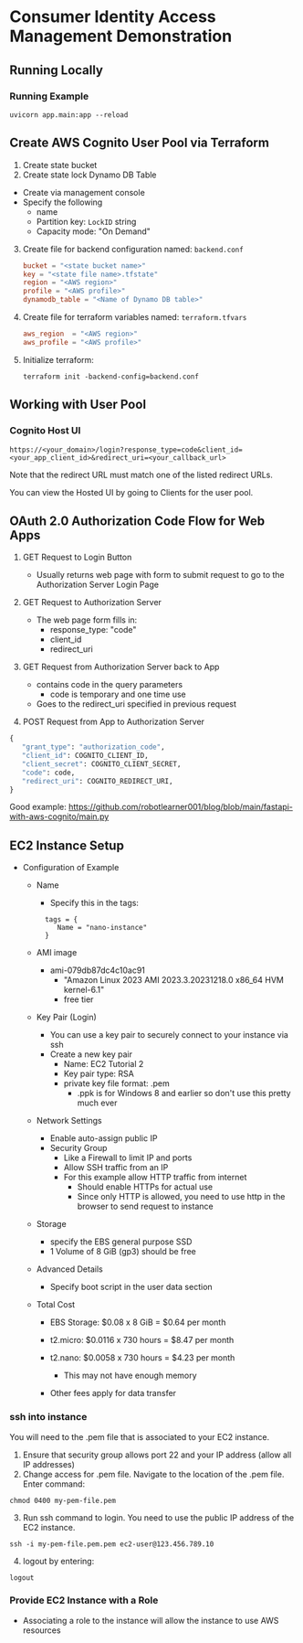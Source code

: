 # Consumer Identity Access Management Demonstration

## Running Locally

### Running Example

```
uvicorn app.main:app --reload
```

## Create AWS Cognito User Pool via Terraform

1. Create state bucket
2. Create state lock Dynamo DB Table

- Create via management console
- Specify the following
  - name
  - Partition key: `LockID` string
  - Capacity mode: "On Demand"

3. Create file for backend configuration named: `backend.conf`

   ```conf
   bucket = "<state bucket name>"
   key = "<state file name>.tfstate"
   region = "<AWS region>"
   profile = "<AWS profile>"
   dynamodb_table = "<Name of Dynamo DB table>"
   ```

4. Create file for terraform variables named: `terraform.tfvars`

   ```conf
   aws_region  = "<AWS region>"
   aws_profile = "<AWS profile>"
   ```

5. Initialize terraform:
   ```
   terraform init -backend-config=backend.conf
   ```

## Working with User Pool

### Cognito Host UI

```
https://<your_domain>/login?response_type=code&client_id=<your_app_client_id>&redirect_uri=<your_callback_url>
```

Note that the redirect URL must match one of the listed redirect URLs.

You can view the Hosted UI by going to Clients for the user pool.

## OAuth 2.0 Authorization Code Flow for Web Apps

1. GET Request to Login Button

   - Usually returns web page with form to submit request to go to the Authorization Server Login Page

2. GET Request to Authorization Server

   - The web page form fills in:
     - response_type: "code"
     - client_id
     - redirect_uri

3. GET Request from Authorization Server back to App

   - contains code in the query parameters
     - code is temporary and one time use
   - Goes to the redirect_uri specified in previous request

4. POST Request from App to Authorization Server

```python
{
   "grant_type": "authorization_code",
   "client_id": COGNITO_CLIENT_ID,
   "client_secret": COGNITO_CLIENT_SECRET,
   "code": code,
   "redirect_uri": COGNITO_REDIRECT_URI,
}
```

Good example: https://github.com/robotlearner001/blog/blob/main/fastapi-with-aws-cognito/main.py

## EC2 Instance Setup

- Configuration of Example

  - Name
    - Specify this in the tags:
    ```
      tags = {
         Name = "nano-instance"
      }
    ```
  - AMI image
    - ami-079db87dc4c10ac91
      - "Amazon Linux 2023 AMI 2023.3.20231218.0 x86_64 HVM kernel-6.1"
      - free tier
  - Key Pair (Login)
    - You can use a key pair to securely connect to your instance via ssh
    - Create a new key pair
      - Name: EC2 Tutorial 2
      - Key pair type: RSA
      - private key file format: .pem
        - .ppk is for Windows 8 and earlier so don't use this pretty much ever
  - Network Settings
    - Enable auto-assign public IP
    - Security Group
      - Like a Firewall to limit IP and ports
      - Allow SSH traffic from an IP
      - For this example allow HTTP traffic from internet
        - Should enable HTTPs for actual use
        - Since only HTTP is allowed, you need to use http in the browser to send request to instance
  - Storage
    - specify the EBS general purpose SSD
    - 1 Volume of 8 GiB (gp3) should be free
  - Advanced Details
    - Specify boot script in the user data section
  - Total Cost

    - EBS Storage: $0.08 x 8 GiB = $0.64 per month
    - t2.micro: $0.0116 x 730 hours = $8.47 per month
    - t2.nano: $0.0058 x 730 hours = $4.23 per month

      - This may not have enough memory

    - Other fees apply for data transfer

### ssh into instance

You will need to the .pem file that is associated to your EC2 instance.

1. Ensure that security group allows port 22 and your IP address (allow all IP addresses)
2. Change access for .pem file. Navigate to the location of the .pem file. Enter command:

```
chmod 0400 my-pem-file.pem
```

3. Run ssh command to login. You need to use the public IP address of the EC2 instance.

```
ssh -i my-pem-file.pem.pem ec2-user@123.456.789.10
```

4. logout by entering:

```
logout
```

### Provide EC2 Instance with a Role

- Associating a role to the instance will allow the instance to use AWS resources
